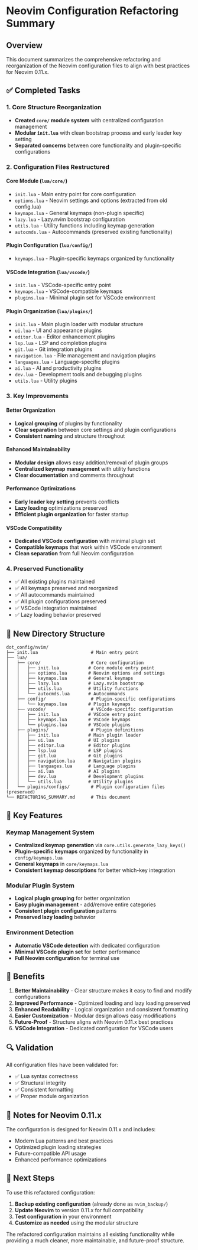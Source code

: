 # Neovim Configuration Refactoring Summary

## Overview
This document summarizes the comprehensive refactoring and reorganization of the Neovim configuration files to align with best practices for Neovim 0.11.x.

## ✅ Completed Tasks

### 1. Core Structure Reorganization
- **Created `core/` module system** with centralized configuration management
- **Modular `init.lua`** with clean bootstrap process and early leader key setting
- **Separated concerns** between core functionality and plugin-specific configurations

### 2. Configuration Files Restructured

#### Core Module (`lua/core/`)
- `init.lua` - Main entry point for core configuration
- `options.lua` - Neovim settings and options (extracted from old config.lua)
- `keymaps.lua` - General keymaps (non-plugin specific)
- `lazy.lua` - Lazy.nvim bootstrap configuration
- `utils.lua` - Utility functions including keymap generation
- `autocmds.lua` - Autocommands (preserved existing functionality)

#### Plugin Configuration (`lua/config/`)
- `keymaps.lua` - Plugin-specific keymaps organized by functionality

#### VSCode Integration (`lua/vscode/`)
- `init.lua` - VSCode-specific entry point
- `keymaps.lua` - VSCode-compatible keymaps
- `plugins.lua` - Minimal plugin set for VSCode environment

#### Plugin Organization (`lua/plugins/`)
- `init.lua` - Main plugin loader with modular structure
- `ui.lua` - UI and appearance plugins
- `editor.lua` - Editor enhancement plugins
- `lsp.lua` - LSP and completion plugins
- `git.lua` - Git integration plugins
- `navigation.lua` - File management and navigation plugins
- `languages.lua` - Language-specific plugins
- `ai.lua` - AI and productivity plugins
- `dev.lua` - Development tools and debugging plugins
- `utils.lua` - Utility plugins

### 3. Key Improvements

#### Better Organization
- **Logical grouping** of plugins by functionality
- **Clear separation** between core settings and plugin configurations
- **Consistent naming** and structure throughout

#### Enhanced Maintainability
- **Modular design** allows easy addition/removal of plugin groups
- **Centralized keymap management** with utility functions
- **Clear documentation** and comments throughout

#### Performance Optimizations
- **Early leader key setting** prevents conflicts
- **Lazy loading** optimizations preserved
- **Efficient plugin organization** for faster startup

#### VSCode Compatibility
- **Dedicated VSCode configuration** with minimal plugin set
- **Compatible keymaps** that work within VSCode environment
- **Clean separation** from full Neovim configuration

### 4. Preserved Functionality
- ✅ All existing plugins maintained
- ✅ All keymaps preserved and reorganized
- ✅ All autocommands maintained
- ✅ All plugin configurations preserved
- ✅ VSCode integration maintained
- ✅ Lazy loading behavior preserved

## 📁 New Directory Structure

```
dot_config/nvim/
├── init.lua                    # Main entry point
├── lua/
│   ├── core/                   # Core configuration
│   │   ├── init.lua           # Core module entry point
│   │   ├── options.lua        # Neovim options and settings
│   │   ├── keymaps.lua        # General keymaps
│   │   ├── lazy.lua           # Lazy.nvim bootstrap
│   │   ├── utils.lua          # Utility functions
│   │   └── autocmds.lua       # Autocommands
│   ├── config/                 # Plugin-specific configurations
│   │   └── keymaps.lua        # Plugin keymaps
│   ├── vscode/                 # VSCode-specific configuration
│   │   ├── init.lua           # VSCode entry point
│   │   ├── keymaps.lua        # VSCode keymaps
│   │   └── plugins.lua        # VSCode plugins
│   ├── plugins/                # Plugin definitions
│   │   ├── init.lua           # Main plugin loader
│   │   ├── ui.lua             # UI plugins
│   │   ├── editor.lua         # Editor plugins
│   │   ├── lsp.lua            # LSP plugins
│   │   ├── git.lua            # Git plugins
│   │   ├── navigation.lua     # Navigation plugins
│   │   ├── languages.lua      # Language plugins
│   │   ├── ai.lua             # AI plugins
│   │   ├── dev.lua            # Development plugins
│   │   └── utils.lua          # Utility plugins
│   └── plugins/configs/        # Plugin configuration files (preserved)
└── REFACTORING_SUMMARY.md      # This document
```

## 🔧 Key Features

### Keymap Management System
- **Centralized keymap generation** via `core.utils.generate_lazy_keys()`
- **Plugin-specific keymaps** organized by functionality in `config/keymaps.lua`
- **General keymaps** in `core/keymaps.lua`
- **Consistent keymap descriptions** for better which-key integration

### Modular Plugin System
- **Logical plugin grouping** for better organization
- **Easy plugin management** - add/remove entire categories
- **Consistent plugin configuration** patterns
- **Preserved lazy loading** behavior

### Environment Detection
- **Automatic VSCode detection** with dedicated configuration
- **Minimal VSCode plugin set** for better performance
- **Full Neovim configuration** for terminal use

## 🎯 Benefits

1. **Better Maintainability** - Clear structure makes it easy to find and modify configurations
2. **Improved Performance** - Optimized loading and lazy loading preserved
3. **Enhanced Readability** - Logical organization and consistent formatting
4. **Easier Customization** - Modular design allows easy modifications
5. **Future-Proof** - Structure aligns with Neovim 0.11.x best practices
6. **VSCode Integration** - Dedicated configuration for VSCode users

## 🔍 Validation

All configuration files have been validated for:
- ✅ Lua syntax correctness
- ✅ Structural integrity
- ✅ Consistent formatting
- ✅ Proper module organization

## 📝 Notes for Neovim 0.11.x

The configuration is designed for Neovim 0.11.x and includes:
- Modern Lua patterns and best practices
- Optimized plugin loading strategies
- Future-compatible API usage
- Enhanced performance optimizations

## 🚀 Next Steps

To use this refactored configuration:

1. **Backup existing configuration** (already done as `nvim_backup/`)
2. **Update Neovim** to version 0.11.x for full compatibility
3. **Test configuration** in your environment
4. **Customize as needed** using the modular structure

The refactored configuration maintains all existing functionality while providing a much cleaner, more maintainable, and future-proof structure.